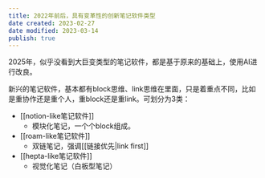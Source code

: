 ```yaml
---
title: 2022年前后，具有变革性的创新笔记软件类型
date created: 2023-02-27
date modified: 2023-03-14
publish: true
---
```


2025年，似乎没看到大巨变类型的笔记软件，都是基于原来的基础上，使用AI进行改良。

新兴的笔记软件，基本都有block思维、link思维在里面，只是着重点不同，比如是重协作还是重个人，重block还是重link。可划分为3类：

- [[notion-like笔记软件]]
	- 模块化笔记，一个个block组成。
- [[roam-like笔记软件]]
	- 双链笔记，强调[[链接优先|link first]]
- [[hepta-like笔记软件]]
	- 视觉化笔记（白板型笔记）